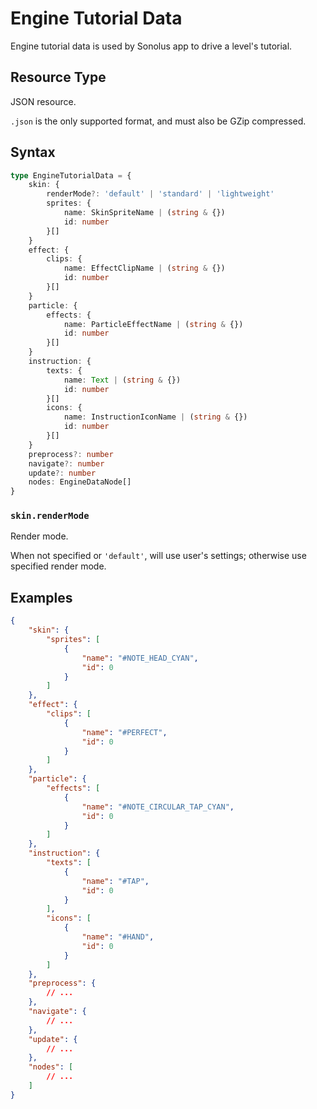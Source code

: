 # Engine Tutorial Data

Engine tutorial data is used by Sonolus app to drive a level's tutorial.

## Resource Type

JSON resource.

`.json` is the only supported format, and must also be GZip compressed.

## Syntax

```ts
type EngineTutorialData = {
    skin: {
        renderMode?: 'default' | 'standard' | 'lightweight'
        sprites: {
            name: SkinSpriteName | (string & {})
            id: number
        }[]
    }
    effect: {
        clips: {
            name: EffectClipName | (string & {})
            id: number
        }[]
    }
    particle: {
        effects: {
            name: ParticleEffectName | (string & {})
            id: number
        }[]
    }
    instruction: {
        texts: {
            name: Text | (string & {})
            id: number
        }[]
        icons: {
            name: InstructionIconName | (string & {})
            id: number
        }[]
    }
    preprocess?: number
    navigate?: number
    update?: number
    nodes: EngineDataNode[]
}
```

### `skin.renderMode`

Render mode.

When not specified or `'default'`, will use user's settings; otherwise use specified render mode.

## Examples

```json
{
    "skin": {
        "sprites": [
            {
                "name": "#NOTE_HEAD_CYAN",
                "id": 0
            }
        ]
    },
    "effect": {
        "clips": [
            {
                "name": "#PERFECT",
                "id": 0
            }
        ]
    },
    "particle": {
        "effects": [
            {
                "name": "#NOTE_CIRCULAR_TAP_CYAN",
                "id": 0
            }
        ]
    },
    "instruction": {
        "texts": [
            {
                "name": "#TAP",
                "id": 0
            }
        ],
        "icons": [
            {
                "name": "#HAND",
                "id": 0
            }
        ]
    },
    "preprocess": {
        // ...
    },
    "navigate": {
        // ...
    },
    "update": {
        // ...
    },
    "nodes": [
        // ...
    ]
}
```
